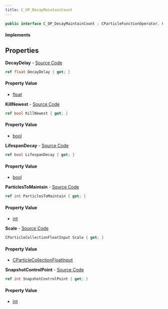 ```yaml
---
title: C_OP_DecayMaintainCount
---
```


```csharp
public interface C_OP_DecayMaintainCount : CParticleFunctionOperator, CParticleFunction, ISchemaClass<CParticleFunction>, ISchemaClass<CParticleFunctionOperator>, ISchemaClass<C_OP_DecayMaintainCount>, ISchemaField, ISchemaClass, INativeHandle
```

#### Implements

## Properties

**DecayDelay** - [Source Code](https://github.com/swiftly-solution/swiftlys2/blob/master/managed/src/SwiftlyS2.Generated/Schemas/Interfaces/C_OP_DecayMaintainCount.cs#L18)

```csharp
ref float DecayDelay { get; }
```

#### Property Value

- [float](https://learn.microsoft.com/dotnet/api/system.single)

**KillNewest** - [Source Code](https://github.com/swiftly-solution/swiftlys2/blob/master/managed/src/SwiftlyS2.Generated/Schemas/Interfaces/C_OP_DecayMaintainCount.cs#L26)

```csharp
ref bool KillNewest { get; }
```

#### Property Value

- [bool](https://learn.microsoft.com/dotnet/api/system.boolean)

**LifespanDecay** - [Source Code](https://github.com/swiftly-solution/swiftlys2/blob/master/managed/src/SwiftlyS2.Generated/Schemas/Interfaces/C_OP_DecayMaintainCount.cs#L22)

```csharp
ref bool LifespanDecay { get; }
```

#### Property Value

- [bool](https://learn.microsoft.com/dotnet/api/system.boolean)

**ParticlesToMaintain** - [Source Code](https://github.com/swiftly-solution/swiftlys2/blob/master/managed/src/SwiftlyS2.Generated/Schemas/Interfaces/C_OP_DecayMaintainCount.cs#L16)

```csharp
ref int ParticlesToMaintain { get; }
```

#### Property Value

- [int](https://learn.microsoft.com/dotnet/api/system.int32)

**Scale** - [Source Code](https://github.com/swiftly-solution/swiftlys2/blob/master/managed/src/SwiftlyS2.Generated/Schemas/Interfaces/C_OP_DecayMaintainCount.cs#L24)

```csharp
CParticleCollectionFloatInput Scale { get; }
```

#### Property Value

- [CParticleCollectionFloatInput](/docs/api/shared/schemadefinitions/cparticlecollectionfloatinput)

**SnapshotControlPoint** - [Source Code](https://github.com/swiftly-solution/swiftlys2/blob/master/managed/src/SwiftlyS2.Generated/Schemas/Interfaces/C_OP_DecayMaintainCount.cs#L20)

```csharp
ref int SnapshotControlPoint { get; }
```

#### Property Value

- [int](https://learn.microsoft.com/dotnet/api/system.int32)

